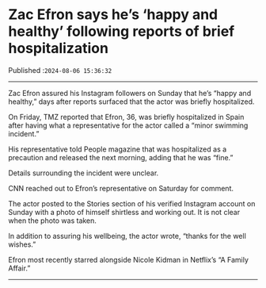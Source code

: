# Zac Efron says he’s ‘happy and healthy’ following reports of brief hospitalization

Published :`2024-08-06 15:36:32`

---

Zac Efron assured his Instagram followers on Sunday that he’s “happy and healthy,” days after reports surfaced that the actor was briefly hospitalized.

On Friday, TMZ reported that Efron, 36, was briefly hospitalized in Spain after having what a representative for the actor called a “minor swimming incident.”

His representative told People magazine that was hospitalized as a precaution and released the next morning, adding that he was “fine.”

Details surrounding the incident were unclear.

CNN reached out to Efron’s representative on Saturday for comment.

The actor posted to the Stories section of his verified Instagram account on Sunday with a photo of himself shirtless and working out. It is not clear when the photo was taken.

In addition to assuring his wellbeing, the actor wrote, “thanks for the well wishes.”

Efron most recently starred alongside Nicole Kidman in Netflix’s “A Family Affair.”

---


